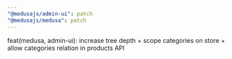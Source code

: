 ```yaml
---
"@medusajs/admin-ui": patch
"@medusajs/medusa": patch
---
```


feat(medusa, admin-ui): increase tree depth + scope categories on store + allow categories relation in products API
